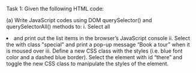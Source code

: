 Task 1: Given the following HTML code:

(a) Write JavaScript codes using DOM querySelector() and querySelectorAll() methods
to:
i. Select all <li> and print out the list items in the browser’s JavaScript console
ii. Select the <a> with class "special" and print a pop-up message “Book a tour” when it
is moused over
iii. Define a new CSS class with the styles (i.e. blue font color and a dashed blue border).
Select the <span> element with id “there” and toggle the new CSS class to
manipulate the styles of the element.
